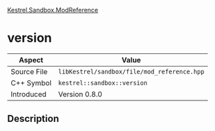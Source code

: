 [Kestrel.Sandbox.ModReference](index.md)
# version
| Aspect | Value |
| --- | --- |
| Source File | `libKestrel/sandbox/file/mod_reference.hpp` |
| C++ Symbol | `kestrel::sandbox::version` |
| Introduced | Version 0.8.0 |
## Description
